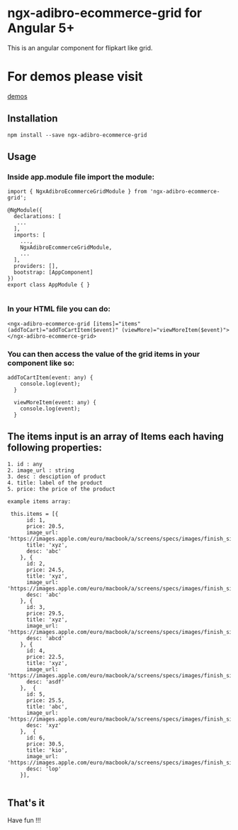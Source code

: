 # ngx-adibro-ecommerce-grid for Angular 5+

This is an angular component for flipkart like grid.

# For demos please visit 

[demos](http://ambiguous-bean.surge.sh/)


## Installation
```
npm install --save ngx-adibro-ecommerce-grid
```

## Usage

### Inside app.module file import the module:

```
import { NgxAdibroEcommerceGridModule } from 'ngx-adibro-ecommerce-grid';

@NgModule({
  declarations: [
   ...
  ],
  imports: [
    ...,
    NgxAdibroEcommerceGridModule,
    ...
  ],
  providers: [],
  bootstrap: [AppComponent]
})
export class AppModule { }


```
### In your HTML file you can do:

```
<ngx-adibro-ecommerce-grid [items]="items" (addToCart)="addToCartItem($event)" (viewMore)="viewMoreItem($event)"></ngx-adibro-ecommerce-grid>

```
### You can then access the value of the grid items in your component like so:

```
addToCartItem(event: any) {
    console.log(event);
  }

  viewMoreItem(event: any) {
    console.log(event);
  }
```

## The items input is an array of Items each having following properties:

```
1. id : any 
2. image_url : string
3. desc : desciption of product 
4. title: label of the product
5. price: the price of the product

example items array:

 this.items = [{
      id: 1,
      price: 20.5,
      image_url: 'https://images.apple.com/euro/macbook/a/screens/specs/images/finish_silver_large.jpg',
      title: 'xyz',
      desc: 'abc'
    }, {
      id: 2,
      price: 24.5,
      title: 'xyz',
      image_url: 'https://images.apple.com/euro/macbook/a/screens/specs/images/finish_silver_large.jpg',
      desc: 'abc'
    }, {
      id: 3,
      price: 29.5,
      title: 'xyz',
      image_url: 'https://images.apple.com/euro/macbook/a/screens/specs/images/finish_silver_large.jpg',
      desc: 'abcd'
    }, {
      id: 4,
      price: 22.5,
      title: 'xyz',
      image_url: 'https://images.apple.com/euro/macbook/a/screens/specs/images/finish_silver_large.jpg',
      desc: 'asdf'
    },  {
      id: 5,
      price: 25.5,
      title: 'abc',
      image_url: 'https://images.apple.com/euro/macbook/a/screens/specs/images/finish_silver_large.jpg',
      desc: 'xyz'
    },  {
      id: 6,
      price: 30.5,
      title: 'kio',
      image_url: 'https://images.apple.com/euro/macbook/a/screens/specs/images/finish_silver_large.jpg',
      desc: 'lop'
    }], 


```
## That's it

Have fun !!!
